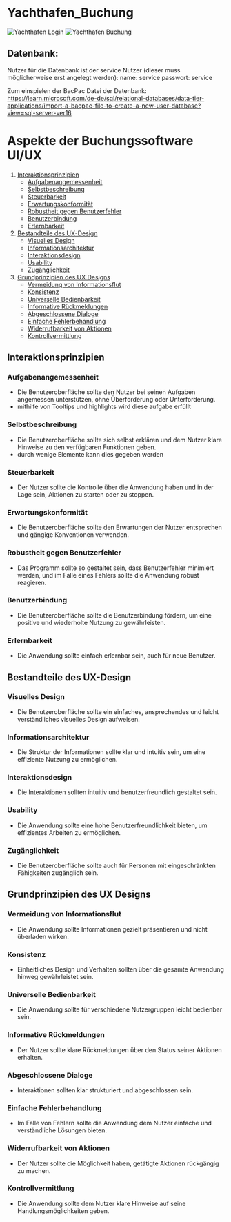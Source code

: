 # Yachthafen_Buchung
![Yachthafen Login](https://github.com/JackScheff420/Yachthafen_Buchung/assets/89392765/5a851397-c2bb-4f61-87c5-2d3920f6c2d3)
![Yachthafen Buchung](https://github.com/JackScheff420/Yachthafen_Buchung/assets/89392765/89a402b6-7238-44a9-a628-175345f35891)

## Datenbank:
Nutzer für die Datenbank ist der service Nutzer (dieser muss möglicherweise erst angelegt werden):
name: service
passwort: service

Zum einspielen der BacPac Datei der Datenbank:
https://learn.microsoft.com/de-de/sql/relational-databases/data-tier-applications/import-a-bacpac-file-to-create-a-new-user-database?view=sql-server-ver16




# Aspekte der Buchungssoftware UI/UX
1. [Interaktionsprinzipien](#interaktionsprinzipien)
   - [Aufgabenangemessenheit](#aufgabenangemessenheit)
   - [Selbstbeschreibung](#selbstbeschreibung)
   - [Steuerbarkeit](#steuerbarkeit)
   - [Erwartungskonformität](#erwartungskonformität)
   - [Robustheit gegen Benutzerfehler](#robustheit-gegen-benutzerfehler)
   - [Benutzerbindung](#benutzerbindung)
   - [Erlernbarkeit](#erlernbarkeit)
2. [Bestandteile des UX-Design](#bestandteile-des-ux-design)
   - [Visuelles Design](#visuelles-design)
   - [Informationsarchitektur](#informationsarchitektur)
   - [Interaktionsdesign](#interaktionsdesign)
   - [Usability](#usability)
   - [Zugänglichkeit](#zugänglichkeit)
3. [Grundprinzipien des UX Designs](#grundprinzipien-des-ux-designs)
   - [Vermeidung von Informationsflut](#vermeidung-von-informationsflut)
   - [Konsistenz](#konsistenz)
   - [Universelle Bedienbarkeit](#universelle-bedienbarkeit)
   - [Informative Rückmeldungen](#informative-rückmeldungen)
   - [Abgeschlossene Dialoge](#abgeschlossene-dialoge)
   - [Einfache Fehlerbehandlung](#einfache-fehlerbehandlung)
   - [Widerrufbarkeit von Aktionen](#widerrufbarkeit-von-aktionen)
   - [Kontrollvermittlung](#kontrollvermittlung)

## Interaktionsprinzipien

### Aufgabenangemessenheit
- Die Benutzeroberfläche sollte den Nutzer bei seinen Aufgaben angemessen unterstützen, ohne Überforderung oder Unterforderung.
- mithilfe von Tooltips und highlights wird diese aufgabe erfüllt

### Selbstbeschreibung
- Die Benutzeroberfläche sollte sich selbst erklären und dem Nutzer klare Hinweise zu den verfügbaren Funktionen geben.
- durch wenige Elemente kann dies gegeben werden

### Steuerbarkeit
- Der Nutzer sollte die Kontrolle über die Anwendung haben und in der Lage sein, Aktionen zu starten oder zu stoppen.

### Erwartungskonformität
- Die Benutzeroberfläche sollte den Erwartungen der Nutzer entsprechen und gängige Konventionen verwenden.

### Robustheit gegen Benutzerfehler
- Das Programm sollte so gestaltet sein, dass Benutzerfehler minimiert werden, und im Falle eines Fehlers sollte die Anwendung robust reagieren.

### Benutzerbindung
- Die Benutzeroberfläche sollte die Benutzerbindung fördern, um eine positive und wiederholte Nutzung zu gewährleisten.

### Erlernbarkeit
- Die Anwendung sollte einfach erlernbar sein, auch für neue Benutzer.

## Bestandteile des UX-Design

### Visuelles Design
- Die Benutzeroberfläche sollte ein einfaches, ansprechendes und leicht verständliches visuelles Design aufweisen.

### Informationsarchitektur
- Die Struktur der Informationen sollte klar und intuitiv sein, um eine effiziente Nutzung zu ermöglichen.

### Interaktionsdesign
- Die Interaktionen sollten intuitiv und benutzerfreundlich gestaltet sein.

### Usability
- Die Anwendung sollte eine hohe Benutzerfreundlichkeit bieten, um effizientes Arbeiten zu ermöglichen.

### Zugänglichkeit
- Die Benutzeroberfläche sollte auch für Personen mit eingeschränkten Fähigkeiten zugänglich sein.

## Grundprinzipien des UX Designs

### Vermeidung von Informationsflut
- Die Anwendung sollte Informationen gezielt präsentieren und nicht überladen wirken.

### Konsistenz
- Einheitliches Design und Verhalten sollten über die gesamte Anwendung hinweg gewährleistet sein.

### Universelle Bedienbarkeit
- Die Anwendung sollte für verschiedene Nutzergruppen leicht bedienbar sein.

### Informative Rückmeldungen
- Der Nutzer sollte klare Rückmeldungen über den Status seiner Aktionen erhalten.

### Abgeschlossene Dialoge
- Interaktionen sollten klar strukturiert und abgeschlossen sein.

### Einfache Fehlerbehandlung
- Im Falle von Fehlern sollte die Anwendung dem Nutzer einfache und verständliche Lösungen bieten.

### Widerrufbarkeit von Aktionen
- Der Nutzer sollte die Möglichkeit haben, getätigte Aktionen rückgängig zu machen.

### Kontrollvermittlung
- Die Anwendung sollte dem Nutzer klare Hinweise auf seine Handlungsmöglichkeiten geben.
